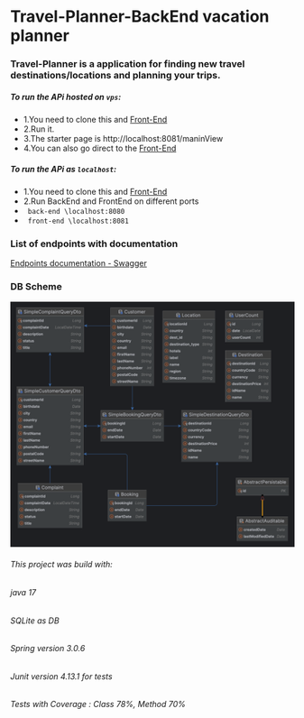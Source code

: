 # Travel-Planner-BackEnd vacation planner

### Travel-Planner is a application for finding new travel destinations/locations and planning your trips.

##### To run the APi hosted on `vps`:
- 1.You need to clone this and [Front-End](https://github.com/domKul/Travel-Planner-Vaadin-FrontEnd)
- 2.Run it.
- 3.The starter page is http://localhost:8081/maninView
- 4.You can also go direct to the [Front-End](http://vps-7c561477.vps.ovh.net:8081/maninView)


##### To run the APi as `localhost`:
- 1.You need to clone this and [Front-End](https://github.com/domKul/Travel-Planner-Vaadin-FrontEnd)
- 2.Run BackEnd and FrontEnd on different ports
- `` back-end \localhost:8080``
- `` front-end \localhost:8081``


### List of endpoints with documentation 
 [Endpoints documentation  - Swagger](http://vps-7c561477.vps.ovh.net:8080/swagger-ui/index.html#/)

### DB Scheme
![com.planner.Travel-Planner.png](src%2Fmain%2Fresources%2Fimages%2Fcom.planner.Travel-Planner.png)
###### This project was build with:
###### java 17
###### SQLite as DB
###### Spring version 3.0.6
###### Junit version 4.13.1 for tests
###### Tests with Coverage : Class 78%, Method 70%
